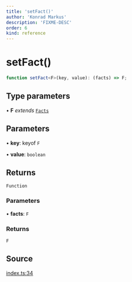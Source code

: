 ```yaml
---
title: 'setFact()'
author: 'Konrad Markus'
description: 'FIXME-DESC'
order: 6
kind: reference
---
```


# setFact()

```ts
function setFact<F>(key, value): (facts) => F;
```

## Type parameters

• **F** _extends_ [`Facts`](/projects/konkerdev-tiny-rules-fp/reference/type-aliases/facts)

## Parameters

• **key**: keyof `F`

• **value**: `boolean`

## Returns

`Function`

### Parameters

• **facts**: `F`

### Returns

`F`

## Source

[index.ts:34](https://github.com/konkerdotdev/tiny-rules-fp/blob/fcc48fe23550c06b9079db840fa9b2e3d8cffc09/src/index.ts#L34)
